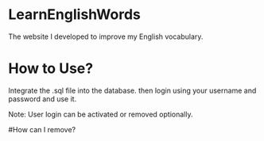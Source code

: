 # LearnEnglishWords

The website I developed to improve my English vocabulary.


# How to Use?

Integrate the .sql file into the database.
then login using your username and password and use it.

Note: User login can be activated or removed optionally.

#How can I remove?

